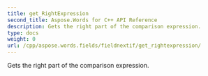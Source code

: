 ```yaml
---
title: get_RightExpression
second_title: Aspose.Words for C++ API Reference
description: Gets the right part of the comparison expression. 
type: docs
weight: 0
url: /cpp/aspose.words.fields/fieldnextif/get_rightexpression/
---
```


Gets the right part of the comparison expression. 

